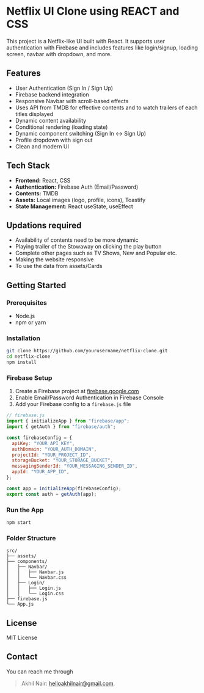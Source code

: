 # Netflix UI Clone using REACT and CSS

This project is a Netflix-like UI built with React. It supports user authentication with Firebase and includes features like login/signup, loading screen, navbar with dropdown, and more.

## Features

- User Authentication (Sign In / Sign Up)
- Firebase backend integration
- Responsive Navbar with scroll-based effects
- Uses API from TMDB for effective contents and to watch trailers of each titles displayed
- Dynamic content availability
- Conditional rendering (loading state)
- Dynamic component switching (Sign In ↔ Sign Up)
- Profile dropdown with sign out
- Clean and modern UI

## Tech Stack

- **Frontend:** React, CSS
- **Authentication:** Firebase Auth (Email/Password)
- **Contents:** TMDB
- **Assets:** Local images (logo, profile, icons), Toastify
- **State Management:** React useState, useEffect

## Updations required

- Availability of contents need to be more dynamic
- Playing trailer of the Stowaway on clicking the play button
- Complete other pages such as TV Shows, New and Popular etc.
- Making the website responsive
- To use the data from assets/Cards

## Getting Started

### Prerequisites

- Node.js
- npm or yarn

### Installation

```bash
git clone https://github.com/yourusername/netflix-clone.git
cd netflix-clone
npm install
```

### Firebase Setup

1. Create a Firebase project at [firebase.google.com](https://firebase.google.com)
2. Enable Email/Password Authentication in Firebase Console
3. Add your Firebase config to a `firebase.js` file

```javascript
// firebase.js
import { initializeApp } from "firebase/app";
import { getAuth } from "firebase/auth";

const firebaseConfig = {
  apiKey: "YOUR_API_KEY",
  authDomain: "YOUR_AUTH_DOMAIN",
  projectId: "YOUR_PROJECT_ID",
  storageBucket: "YOUR_STORAGE_BUCKET",
  messagingSenderId: "YOUR_MESSAGING_SENDER_ID",
  appId: "YOUR_APP_ID",
};

const app = initializeApp(firebaseConfig);
export const auth = getAuth(app);
```

### Run the App

```bash
npm start
```

### Folder Structure

```
src/
├── assets/
├── components/
│   ├── Navbar/
│   │   ├── Navbar.js
│   │   └── Navbar.css
│   ├── Login/
│   │   ├── Login.js
│   │   └── Login.css
├── firebase.js
└── App.js
```

## License

MIT License


## Contact
You can reach me through 
>Akhil Nair: helloakhilnair@gmail.com.
